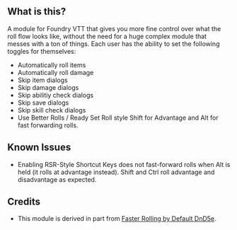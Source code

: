 ## What is this?
A module for Foundry VTT that gives you more fine control over what the roll flow looks like, without the need for a huge complex module that messes with a ton of things. Each user has the ability to set the following toggles for themselves:
- Automatically roll items
- Automatically roll damage
- Skip item dialogs
- Skip damage dialogs
- Skip abilitiy check dialogs
- Skip save dialogs
- Skip skill check dialogs
- Use Better Rolls / Ready Set Roll style Shift for Advantage and Alt for fast forwarding rolls.

## Known Issues
- Enabling RSR-Style Shortcut Keys does not fast-forward rolls when Alt is held (it rolls at advantage instead). Shift and Ctrl roll advantage and disadvantage as expected.

## Credits
- This module is derived in part from [Faster Rolling by Default DnD5e](https://github.com/ElfFriend-DnD/foundryvtt-faster-rolling-by-default-5e).
